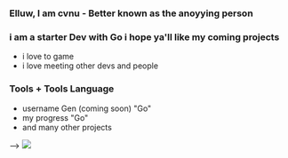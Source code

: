 ### Elluw, I am cvnu - Better known as the anoyying person

### i am a starter Dev with Go i hope ya'll like my coming projects
- i love to game
- i love meeting other devs and people


### Tools + Tools Language
- username Gen (coming soon) "Go"
- my progress "Go"
- and many other projects

<!---------MY-GITHUB-STATS------------------->

</p> -->
<img src="https://github-readme-stats.vercel.app/api?username=cvnu&show_icons=true&theme=midnight-purple&count_private=true&hide_border=true&include_all_commits=true">

<p href="https://discord.gg/uRGa4TJt7f" align="left">
    <img alt="" src=https://lanyard.cnrad.dev/api/986309129683492894/>
</p>
